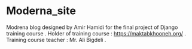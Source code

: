 # Moderna_site
Modrena blog designed by Amir Hamidi for the final project of Django training course . Holder of training course : https://maktabkhooneh.org/ . Training course teacher : Mr. Ali Bigdeli .
